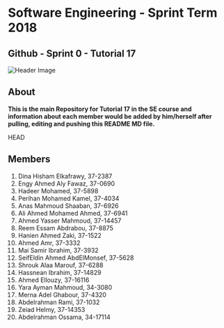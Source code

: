 
# **Software Engineering - Sprint Term 2018**
## Github - Sprint 0 - Tutorial 17
![Header Image](https://imgur.com/kDSrghL)

## About
**This is the main Repository for Tutorial 17 in the SE course and information about each member would be added by him/herself after pulling, editing and pushing this README MD file.**

HEAD

## Members

1. Dina Hisham Elkafrawy, 37-2387
1. Engy Ahmed Aly Fawaz, 37-0690
1. Hadeer Mohamed, 37-5898
1. Perihan Mohamed Kamel, 37-4034
1. Anas Mahmoud Shaaban, 37-6926
1. Ali Ahmed Mohamed Ahmed, 37-6941
1. Ahmed Yasser Mahmoud, 37-14457
1. Reem Essam Abdrabou, 37-8875
1. Hanien Ahmed Zaki, 37-1522
1. Ahmed Amr, 37-3332
1. Mai Samir Ibrahim, 37-3932
1. SeifEldin Ahmed AbdElMonsef, 37-5628
1. Shrouk Alaa Marouf, 37-6288
1. Hassnean Ibrahim, 37-14829
1. Ahmed Ellouzy, 37-16116
1. Yara Ayman Mahmoud, 34-3080
1. Merna Adel Ghabour, 37-4320
1. Abdelrahman Rami, 37-1032
1. Zeiad Helmy, 37-14353
1. Abdelrahman Ossama, 34-17114
